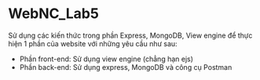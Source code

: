 # WebNC_Lab5
Sử dụng các kiến thức trong phần Express, MongoDB, View engine để thực hiện 1 phần của website với những yêu cầu như sau:
- Phần front-end: Sử dụng view engine (chẳng hạn ejs)
- Phần back-end: Sử dụng express, MongoDB và công cụ Postman

